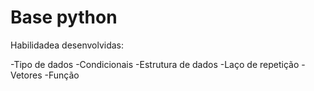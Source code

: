 # Base python
Habilidadea desenvolvidas:

-Tipo de dados
-Condicionais 
-Estrutura de dados
-Laço de repetição 
-Vetores
-Função
